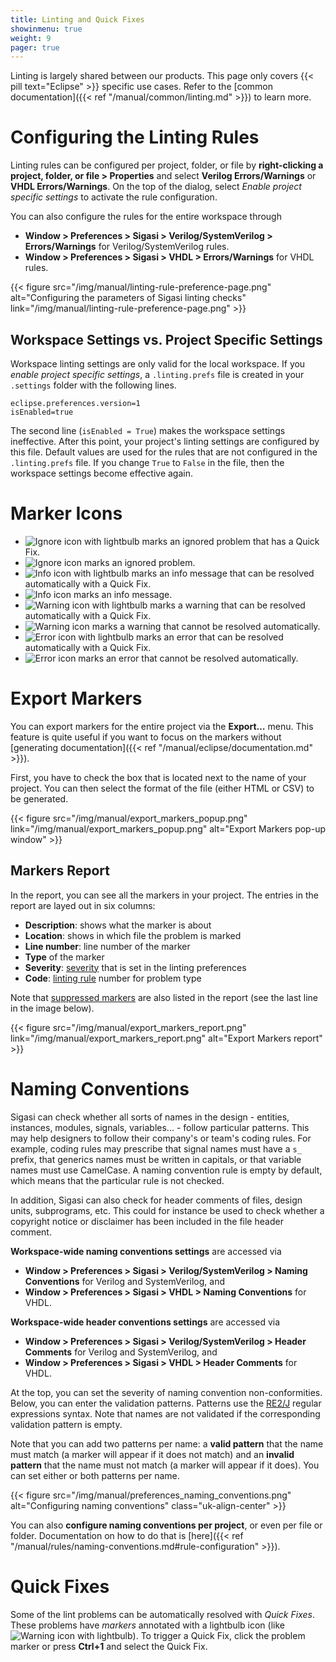 ```yaml
---
title: Linting and Quick Fixes
showinmenu: true
weight: 9
pager: true
---
```


Linting is largely shared between our products. This page only covers {{< pill text="Eclipse" >}} specific use cases. Refer to the [common documentation]({{< ref "/manual/common/linting.md" >}}) to learn more.

# Configuring the Linting Rules

Linting rules can be configured per project, folder, or file by **right-clicking a project, folder, or file > Properties** and select **Verilog Errors/Warnings** or **VHDL Errors/Warnings**.
On the top of the dialog, select *Enable project specific settings* to activate the rule configuration.

You can also configure the rules for the entire workspace through

* **Window > Preferences > Sigasi > Verilog/SystemVerilog > Errors/Warnings** for Verilog/SystemVerilog rules.
* **Window > Preferences > Sigasi > VHDL > Errors/Warnings** for VHDL rules.

{{< figure src="/img/manual/linting-rule-preference-page.png" alt="Configuring the parameters of Sigasi linting checks" link="/img/manual/linting-rule-preference-page.png" >}}

## Workspace Settings vs. Project Specific Settings

Workspace linting settings are only valid for the local workspace. 
If you *enable project specific settings*, a `.linting.prefs` file is created in your `.settings` folder with the following lines.

```
eclipse.preferences.version=1
isEnabled=true
```

The second line (`isEnabled = True`) makes the workspace settings ineffective. After this point, your project's linting settings are configured by this file. 
Default values are used for the rules that are not configured in the `.linting.prefs` file.
If you change `True` to `False` in the file, then the workspace settings become effective again.

# Marker Icons

* ![Ignore icon with lightbulb](/img/icons/ignore_lightbulb.png) marks an ignored problem that has a Quick Fix.
* ![Ignore icon](/img/icons/ignore.png) marks an ignored problem.
* ![Info icon with lightbulb](/img/icons/info_lightbulb.png) marks an info message that can be resolved automatically with a Quick Fix.
* ![Info icon](/img/icons/info.png) marks an info message.
* ![Warning icon with lightbulb](/img/icons/warning_lightbulb.png) marks a warning that can be resolved automatically with a Quick Fix.
* ![Warning icon](/img/icons/warning.png) marks a warning that cannot be resolved automatically.
* ![Error icon with lightbulb](/img/icons/error_lightbulb.png) marks an error that can be resolved automatically with a Quick Fix.
* ![Error icon](/img/icons/error.png) marks an error that cannot be resolved automatically.

# Export Markers

You can export markers for the entire project via the **Export…** menu. This feature is quite useful if you want to focus on the markers without [generating documentation]({{< ref "/manual/eclipse/documentation.md" >}}).

First, you have to check the box that is located next to the name of your project. You can then select the format of the file (either HTML or CSV) to be generated.

{{< figure src="/img/manual/export_markers_popup.png" link="/img/manual/export_markers_popup.png" alt="Export Markers pop-up window" >}}

## Markers Report

In the report, you can see all the markers in your project. The entries in the report are layed out in six columns:

* **Description**: shows what the marker is about
* **Location**: shows in which file the problem is marked
* **Line number**: line number of the marker
* **Type** of the marker
* **Severity**: [severity](#configuring-the-severity-level) that is set in the linting preferences
* **Code**: [linting rule](#language-specific-linting-rules) number for problem type

Note that [suppressed markers](#suppressing-warnings) are also listed in the report (see the last line in the image below).

{{< figure src="/img/manual/export_markers_report.png" link="/img/manual/export_markers_report.png" alt="Export Markers report" >}}

# Naming Conventions

Sigasi can check whether all sorts of names in the design -
entities, instances, modules, signals, variables... - follow
particular patterns.  This may help designers to follow their
company's or team's coding rules. For example, coding rules may
prescribe that signal names must have a `s_` prefix, that generics
names must be written in capitals, or that variable names must use
CamelCase. A naming convention rule is empty by default, which means
that the particular rule is not checked.

In addition, Sigasi can also check for header comments of files,
design units, subprograms, etc. This could for instance be used to
check whether a copyright notice or disclaimer has been included in
the file header comment.

**Workspace-wide naming conventions settings** are accessed via

* **Window > Preferences > Sigasi > Verilog/SystemVerilog > Naming Conventions** for Verilog and SystemVerilog, and
* **Window > Preferences > Sigasi > VHDL > Naming Conventions** for VHDL.

**Workspace-wide header conventions settings** are accessed via

* **Window > Preferences > Sigasi > Verilog/SystemVerilog > Header Comments** for Verilog and SystemVerilog, and
* **Window > Preferences > Sigasi > VHDL > Header Comments** for VHDL.

At the top, you can set the severity of naming convention non-conformities.
Below, you can enter the validation patterns.
Patterns use the [RE2/J][] regular expressions syntax.
Note that names are not validated if the corresponding validation pattern is empty.

Note that you can add two patterns per name: a **valid pattern** that the name must match (a marker will appear if it does not match) and an
**invalid pattern** that the name must not match (a marker will appear if
it does). You can set either or both patterns per name.

{{< figure src="/img/manual/preferences_naming_conventions.png" alt="Configuring naming conventions" class="uk-align-center" >}}

You can also **configure naming conventions per project**, or even per
file or folder. Documentation on how to do that is
[here]({{< ref "/manual/rules/naming-conventions.md#rule-configuration" >}}).

# Quick Fixes

Some of the lint problems can be automatically resolved with *Quick Fixes*.
These problems have *markers* annotated with a lightbulb icon (like ![Warning icon with lightbulb](/img/icons/warning\_lightbulb.png)).
To trigger a Quick Fix, click the problem marker or press **Ctrl+1** and select the Quick Fix.

[RE2/J]: https://www.sigasi.com/app/regex
